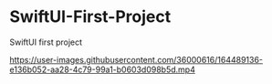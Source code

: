 # SwiftUI-First-Project
SwiftUI first project




https://user-images.githubusercontent.com/36000616/164489136-e136b052-aa28-4c79-99a1-b0603d098b5d.mp4


